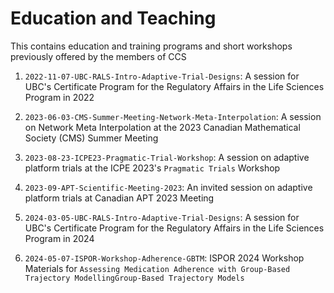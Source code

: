 # Education and Teaching
This contains education and training programs and short workshops previously offered by the members of CCS

1. `2022-11-07-UBC-RALS-Intro-Adaptive-Trial-Designs`: A session for UBC's Certificate Program for the Regulatory Affairs in the Life Sciences Program in 2022

1. `2023-06-03-CMS-Summer-Meeting-Network-Meta-Interpolation`: A session on Network Meta Interpolation at the 2023 Canadian Mathematical Society (CMS) Summer Meeting

1. `2023-08-23-ICPE23-Pragmatic-Trial-Workshop`: A session on adaptive platform trials at the ICPE 2023's `Pragmatic Trials` Workshop

1. `2023-09-APT-Scientific-Meeting-2023`: An invited session on adaptive platform trials at Canadian APT 2023 Meeting

1. `2024-03-05-UBC-RALS-Intro-Adaptive-Trial-Designs`: A session for UBC's Certificate Program for the Regulatory Affairs in the Life Sciences Program in 2024

1. `2024-05-07-ISPOR-Workshop-Adherence-GBTM`: ISPOR 2024 Workshop Materials for `Assessing Medication Adherence with Group-Based Trajectory ModellingGroup-Based Trajectory Models`
